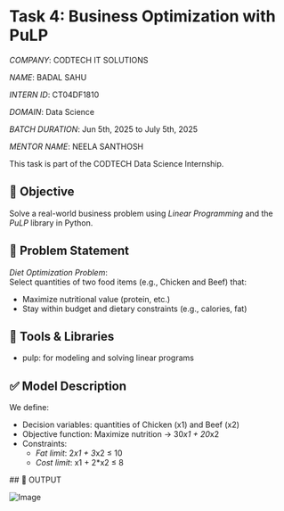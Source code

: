 # Task 4: Business Optimization with PuLP
*COMPANY*: CODTECH IT SOLUTIONS

*NAME*: BADAL SAHU

*INTERN ID*: CT04DF1810

*DOMAIN*: Data Science

*BATCH DURATION*: Jun 5th, 2025 to July 5th, 2025

*MENTOR NAME*: NEELA SANTHOSH

This task is part of the CODTECH Data Science Internship.

## 📌 Objective

Solve a real-world business problem using *Linear Programming* and the *PuLP* library in Python.

## 🧠 Problem Statement

*Diet Optimization Problem*:  
Select quantities of two food items (e.g., Chicken and Beef) that:

- Maximize nutritional value (protein, etc.)
- Stay within budget and dietary constraints (e.g., calories, fat)

## 🔧 Tools & Libraries

- pulp: for modeling and solving linear programs

## ✅ Model Description

We define:

- Decision variables: quantities of Chicken (x1) and Beef (x2)
- Objective function: Maximize nutrition → 30*x1 + 20*x2
- Constraints:
  - *Fat limit*: 2*x1 + 3*x2 ≤ 10
  - *Cost limit*: x1 + 2*x2 ≤ 8

## 📄 OUTPUT

![Image](https://github.com/user-attachments/assets/d2b3159e-9057-42a0-a4f0-d22d28bc929e)
